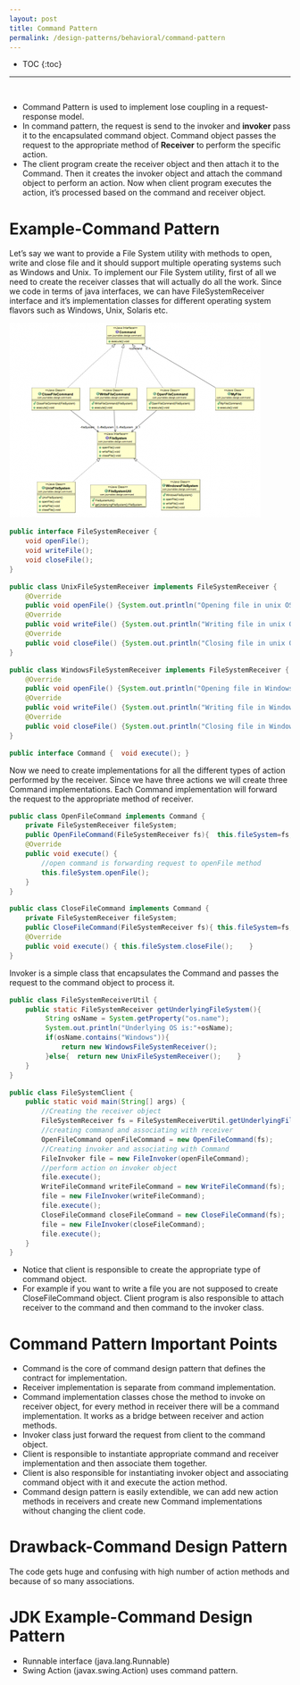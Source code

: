 ```yaml
---
layout: post
title: Command Pattern
permalink: /design-patterns/behavioral/command-pattern
---
```


- TOC
{:toc}

<hr><br>

- Command Pattern is used to implement lose coupling in a request-response model.
- In command pattern, the request is send to the invoker and **invoker** pass it to the encapsulated command object. Command object passes the request to the appropriate method of **Receiver** to perform the specific action.
- The client program create the receiver object and then attach it to the Command. Then it creates the invoker object and attach the command object to perform an action. Now when client program executes the action, it’s processed based on the command and receiver object.

# Example-Command Pattern
Let’s say we want to provide a File System utility with methods to open, write and close file and it should support multiple operating systems such as Windows and Unix. To implement our File System utility, first of all we need to create the receiver classes that will actually do all the work. Since we code in terms of java interfaces, we can have FileSystemReceiver interface and it’s implementation classes for different operating system flavors such as Windows, Unix, Solaris etc.

![](https://github.com/arpit04tripathi/files-cdn/raw/cdn/design-patterns/behavioral-command.png)

```java
public interface FileSystemReceiver {
	void openFile();
	void writeFile();
	void closeFile();
}
```
```java
public class UnixFileSystemReceiver implements FileSystemReceiver {
	@Override
	public void openFile() {System.out.println("Opening file in unix OS");}
	@Override
	public void writeFile() {System.out.println("Writing file in unix OS");}
	@Override
	public void closeFile() {System.out.println("Closing file in unix OS");}
}
```
```java
public class WindowsFileSystemReceiver implements FileSystemReceiver {
	@Override
	public void openFile() {System.out.println("Opening file in Windows OS");}
	@Override
	public void writeFile() {System.out.println("Writing file in Windows OS");}
	@Override
	public void closeFile() {System.out.println("Closing file in Windows OS");}
}
```
```java
public interface Command {	void execute(); }
```
Now we need to create implementations for all the different types of action performed by the receiver. Since we have three actions we will create three Command implementations. Each Command implementation will forward the request to the appropriate method of receiver.
```java
public class OpenFileCommand implements Command {
	private FileSystemReceiver fileSystem;	
	public OpenFileCommand(FileSystemReceiver fs){	this.fileSystem=fs;	}
	@Override
	public void execute() {
		//open command is forwarding request to openFile method
		this.fileSystem.openFile();
	}
}
```
```java
public class CloseFileCommand implements Command {
	private FileSystemReceiver fileSystem;	
	public CloseFileCommand(FileSystemReceiver fs){	this.fileSystem=fs;	}
	@Override
	public void execute() {	this.fileSystem.closeFile();	}
}
```
Invoker is a simple class that encapsulates the Command and passes the request to the command object to process it.
```java
public class FileSystemReceiverUtil {	
	public static FileSystemReceiver getUnderlyingFileSystem(){
		 String osName = System.getProperty("os.name");
		 System.out.println("Underlying OS is:"+osName);
		 if(osName.contains("Windows")){
			 return new WindowsFileSystemReceiver();
		 }else{	 return new UnixFileSystemReceiver();	 }
	}	
}
```
```java
public class FileSystemClient {
	public static void main(String[] args) {
		//Creating the receiver object
		FileSystemReceiver fs = FileSystemReceiverUtil.getUnderlyingFileSystem();	
		//creating command and associating with receiver
		OpenFileCommand openFileCommand = new OpenFileCommand(fs);		
		//Creating invoker and associating with Command
		FileInvoker file = new FileInvoker(openFileCommand);		
		//perform action on invoker object
		file.execute();		
		WriteFileCommand writeFileCommand = new WriteFileCommand(fs);
		file = new FileInvoker(writeFileCommand);
		file.execute();		
		CloseFileCommand closeFileCommand = new CloseFileCommand(fs);
		file = new FileInvoker(closeFileCommand);
		file.execute();
	}
}
```
- Notice that client is responsible to create the appropriate type of command object. 
- For example if you want to write a file you are not supposed to create CloseFileCommand object. Client program is also responsible to attach receiver to the command and then command to the invoker class. 

# Command Pattern Important Points
- Command is the core of command design pattern that defines the contract for implementation.
- Receiver implementation is separate from command implementation.
- Command implementation classes chose the method to invoke on receiver object, for every method in receiver there will be a command implementation. It works as a bridge between receiver and action methods.
- Invoker class just forward the request from client to the command object.
- Client is responsible to instantiate appropriate command and receiver implementation and then associate them together.
- Client is also responsible for instantiating invoker object and associating command object with it and execute the action method.
- Command design pattern is easily extendible, we can add new action methods in receivers and create new Command implementations without changing the client code.

# Drawback-Command Design Pattern
The code gets huge and confusing with high number of action methods and because of so many associations.

# JDK Example-Command Design Pattern 
- Runnable interface (java.lang.Runnable) 
- Swing Action (javax.swing.Action) uses command pattern.
